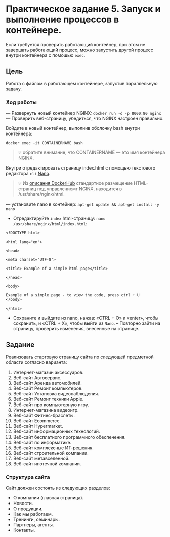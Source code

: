 # Практическое задание 5. Запуск и выполнение процессов в контейнере.

Если требуется проверить работающий контейнер, при этом не завершать работающий процесс, можно запустить другой процесс внутри контейнера с помощью `exec`.


## Цель

Работа с файлом в работающем контейнере, запустив параллельную задачу.

### Ход работы

— Развернуть новый контейнер NGINX: `docker run -d -p 8000:80 nginx`
— Проверить веб-страницу, убедиться, что NGINX настроен правильно.

Войдите в новый контейнер, выполнив оболочку bash внутри контейнера:

```
docker exec -it CONTAINERNAME bash
```
> :bulb: обратите внимание, что CONTAINERNAME — это имя контейнера NGINX.

Внутри отредактировать страницу index.html с помощью текстового редактора `cli` [Nano](https://www.nano-editor.org/).

> :bulb: Из [описания DockerHub](https://hub.docker.com/_/nginx) стандартное размещение HTML-страниц под управлениемт NGINX, находится в /usr/share/nginx/html.

— установите nano в контейнер: `apt-get update && apt-get install -y nano`
- Отредактируйте `index` html-страницу: `nano /usr/share/nginx/html/index.html`:

```
<!DOCTYPE html>

<html lang="en">

<head>

<meta charset="UTF-8">

<title> Example of a simple html page</title>

</head>

<body>

Example of a simple page - to view the code, press ctrl + U
</body>

</html>
```
    
- Сохраните и выйдите из nano, нажав: «CTRL + O» и «enter», чтобы сохранить, и «CTRL + X», чтобы выйти из `Nano`.
– Повторно зайти на страницу, проверить изменения, внесенные на странице.

## Задание

Реализовать стартовую страницу сайта по следующей предметной области согласно варианта:

1. Интернет-магазин аксессуаров.
2. Веб-сайт Автосервис.
3. Веб-сайт Аренда автомобилей.
4. Веб-сайт Ремонт компьютеров.
5. Веб-сайт Установка видеонаблюдения.
6. Веб-сайт Ремонт техники Apple.
7. Веб-сайт про компьютерную игру.
8. Интернет-магазина видеоигр.
9. Веб-сайт Фитнес-браслеты.
10. Веб-сайт Ecommerce.
11. Веб-сайт Hypermarket.
12. Веб-сайт информационных технологий.
13. Веб-сайт бесплатного программного обеспечения.
14. Веб-сайт по информатике.
15. Веб-сайт комплексные ИТ-решения.
16. Веб-сайт строительной компании.
17. Веб-сайт метавселенной.
18. Веб-сайт ипотечной компании.

### Структура сайта

Сайт должен состоять из следующих разделов:

- О компании (главная страница).
- Новости.
- О продукции.
- Как мы работаем.
- Тренинги, семинары.
- Партнеры, агенты.
- Контакты.
